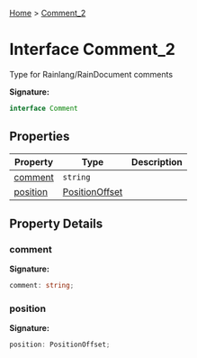 [Home](../index.md) &gt; [Comment\_2](./comment_2.md)

# Interface Comment\_2

Type for Rainlang/RainDocument comments

<b>Signature:</b>

```typescript
interface Comment 
```

## Properties

|  Property | Type | Description |
|  --- | --- | --- |
|  [comment](./comment_2.md#comment-property) | `string` |  |
|  [position](./comment_2.md#position-property) | [PositionOffset](../types/positionoffset.md) |  |

## Property Details

<a id="comment-property"></a>

### comment

<b>Signature:</b>

```typescript
comment: string;
```

<a id="position-property"></a>

### position

<b>Signature:</b>

```typescript
position: PositionOffset;
```
